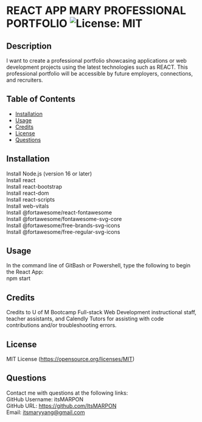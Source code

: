 # REACT APP MARY PROFESSIONAL PORTFOLIO ![License: MIT](https://img.shields.io/badge/License-MIT-yellow.svg)

## Description

I want to create a professional portfolio showcasing applications or web development projects using the latest technologies such as REACT. This professional portfolio will be accessible by future employers, connections, and recruiters.

## Table of Contents

- [Installation](#installation)
- [Usage](#usage)
- [Credits](#credits)
- [License](#license)
- [Questions](#questions)

## Installation<a name="installation"></a>
Install Node.js (version 16 or later) <br />
Install react <br />
Install react-bootstrap <br />
Install react-dom <br />
Install react-scripts <br />
Install web-vitals <br />
Install @fortawesome/react-fontawesome <br />
Install @fortawesome/fontawesome-svg-core <br />
Install @fortawesome/free-brands-svg-icons <br />
Install @fortawesome/free-regular-svg-icons <br />


## Usage<a name="usage"></a>

In the command line of GitBash or Powershell, type the following to begin the React App:<br />
npm start

## Credits<a name="credits"></a>

Credits to U of M Bootcamp Full-stack Web Development instructional staff, teacher assistants, and Calendly Tutors for assisting with code contributions and/or troubleshooting errors.

## License<a name="license"></a>
MIT License (https://opensource.org/licenses/MIT)

## Questions<a name="questions"></a>
Contact me with questions at the following links: <br />
GitHub Username: itsMARPON <br />
GitHub URL: https://github.com/ItsMARPON <br />
Email: itsmaryyang@gmail.com <br />
